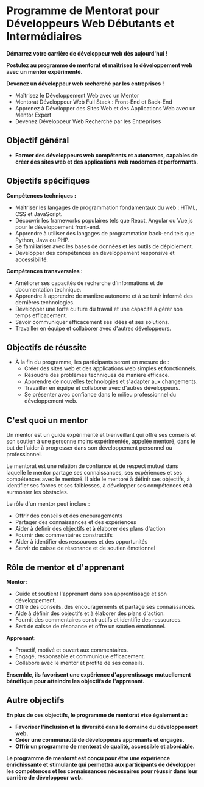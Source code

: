 
<!-- 

- Un guide d'apprentissage pour devenir développeur Web 
- étape à suivre pour devenir développeur web
- liste des autoformations à réaliser 
- conseil 
- explication des concept difficile 
- des mini-projet à réaliser avec correction
- evaluation 
- suivi d'apprentissage

 -->

# Programme de Mentorat pour Développeurs Web Débutants et Intermédiaires

**Démarrez votre carrière de développeur web dès aujourd'hui !**

**Postulez au programme de mentorat et maîtrisez le développement web avec un mentor expérimenté.**

**Devenez un développeur web recherché par les entreprises !**


- Maîtrisez le Développement Web avec un Mentor
- Mentorat Développeur Web Full Stack : Front-End et Back-End
- Apprenez à Développer des Sites Web et des Applications Web avec un Mentor Expert
- Devenez Développeur Web Recherché par les Entreprises

## Objectif général

* **Former des développeurs web compétents et autonomes, capables de créer des sites web et des applications web modernes et performants.**

## Objectifs spécifiques

**Compétences techniques :**

* Maîtriser les langages de programmation fondamentaux du web : HTML, CSS et JavaScript.
* Découvrir les frameworks populaires tels que React, Angular ou Vue.js pour le développement front-end.
* Apprendre à utiliser des langages de programmation back-end tels que Python, Java ou PHP.
* Se familiariser avec les bases de données et les outils de déploiement.
* Développer des compétences en développement responsive et accessibilité.

**Compétences transversales :**

* Améliorer ses capacités de recherche d'informations et de documentation technique.
* Apprendre à apprendre de manière autonome et à se tenir informé des dernières technologies.
* Développer une forte culture du travail et une capacité à gérer son temps efficacement.
* Savoir communiquer efficacement ses idées et ses solutions.
* Travailler en équipe et collaborer avec d'autres développeurs.

## Objectifs de réussite

* À la fin du programme, les participants seront en mesure de :
    * Créer des sites web et des applications web simples et fonctionnels.
    * Résoudre des problèmes techniques de manière efficace.
    * Apprendre de nouvelles technologies et s'adapter aux changements.
    * Travailler en équipe et collaborer avec d'autres développeurs.
    * Se présenter avec confiance dans le milieu professionnel du développement web.

## C'est quoi un mentor 

Un mentor est un guide expérimenté et bienveillant qui offre ses conseils et son soutien à une personne moins expérimentée, appelée mentoré, dans le but de l'aider à progresser dans son développement personnel ou professionnel.

Le mentorat est une relation de confiance et de respect mutuel dans laquelle le mentor partage ses connaissances, ses expériences et ses compétences avec le mentoré. Il aide le mentoré à définir ses objectifs, à identifier ses forces et ses faiblesses, à développer ses compétences et à surmonter les obstacles.

Le rôle d'un mentor peut inclure :

- Offrir des conseils et des encouragements
- Partager des connaissances et des expériences
- Aider à définir des objectifs et à élaborer des plans d'action
- Fournir des commentaires constructifs
- Aider à identifier des ressources et des opportunités
- Servir de caisse de résonance et de soutien émotionnel

## Rôle de mentor et d'apprenant 

**Mentor:**

* Guide et soutient l'apprenant dans son apprentissage et son développement.
* Offre des conseils, des encouragements et partage ses connaissances.
* Aide à définir des objectifs et à élaborer des plans d'action.
* Fournit des commentaires constructifs et identifie des ressources.
* Sert de caisse de résonance et offre un soutien émotionnel.

**Apprenant:**

* Proactif, motivé et ouvert aux commentaires.
* Engagé, responsable et communique efficacement.
* Collabore avec le mentor et profite de ses conseils.

**Ensemble, ils favorisent une expérience d'apprentissage mutuellement bénéfique pour atteindre les objectifs de l'apprenant.**

## Autre objectifs 

**En plus de ces objectifs, le programme de mentorat vise également à :**

* **Favoriser l'inclusion et la diversité dans le domaine du développement web.**
* **Créer une communauté de développeurs apprenants et engagés.**
* **Offrir un programme de mentorat de qualité, accessible et abordable.**

**Le programme de mentorat est conçu pour être une expérience enrichissante et stimulante qui permettra aux participants de développer les compétences et les connaissances nécessaires pour réussir dans leur carrière de développeur web.**
